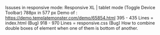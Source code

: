 Issuses in responsive mode:
Responsive XL | tablet mode (Toggle Device Toolbar) 788px in 577 px 
Demo of : https://demo.templatemonster.com/demo/65854.html
395 - 435 Lines = index.html (Bug)
918 - 970 Lines = responsive.css (Bug)
How to combine double boxes of element when one of them is bottom of another.

